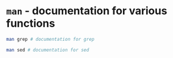
# `man` - documentation for various functions 

```bash
man grep # documentation for grep

man sed # documentation for sed 
```